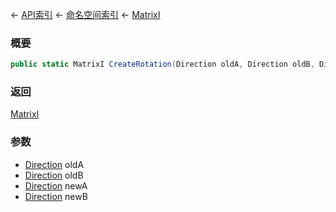 ← [API索引](Api-Index) ← [命名空间索引](Namespace-Index) ← [MatrixI](VRageMath.MatrixI)

### 概要

```csharp
public static MatrixI CreateRotation(Direction oldA, Direction oldB, Direction newA, Direction newB)
```

### 返回

[MatrixI](VRageMath.MatrixI)

### 参数

* [Direction](VRageMath.Base6Directions+Direction) oldA
* [Direction](VRageMath.Base6Directions+Direction) oldB
* [Direction](VRageMath.Base6Directions+Direction) newA
* [Direction](VRageMath.Base6Directions+Direction) newB
